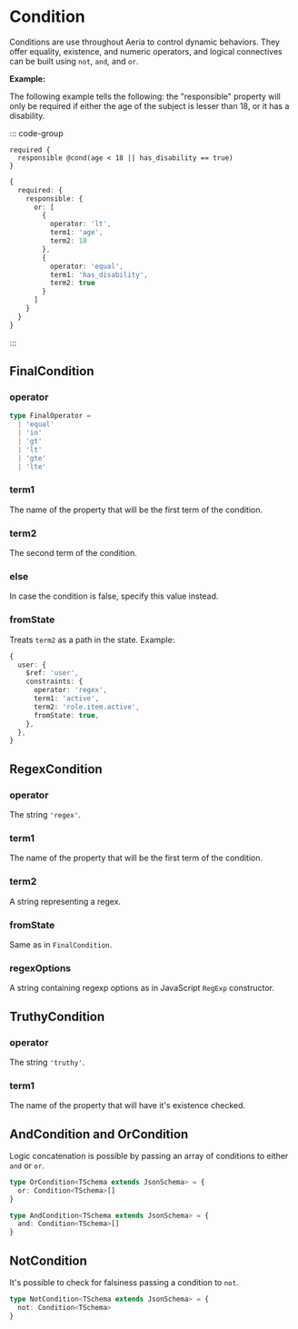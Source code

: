 # Condition

Conditions are use throughout Aeria to control dynamic behaviors.
They offer equality, existence, and numeric operators, and logical connectives can be built using `not`, `and`, and `or`.

**Example:**

The following example tells the following: the "responsible" property will only be required if either the age of the subject is lesser than 18, or it has a disability.

::: code-group

```aeria-properties [main.aeria]
required {
  responsible @cond(age < 18 || has_disability == true)
}
```

```typescript [description.ts]
{
  required: {
    responsible: {
      or: [
        {
          operator: 'lt',
          term1: 'age',
          term2: 18
        },
        {
          operator: 'equal',
          term1: 'has_disability',
          term2: true
        }
      ]
    }
  }
}
```

:::

## FinalCondition

### operator <Badge type="tip" text="FinalOperator" />

```typescript
type FinalOperator =
  | 'equal'
  | 'in'
  | 'gt'
  | 'lt'
  | 'gte'
  | 'lte'
```

### term1 <Badge type="tip" text="PropertiesWithId<TSchema>" />

The name of the property that will be the first term of the condition.

### term2 <Badge type="tip" text="any" />

The second term of the condition.

### else <Badge type="tip" text="any?" />

In case the condition is false, specify this value instead.

### fromState <Badge type="tip" text="boolean?" />

Treats `term2` as a path in the state. Example:

```typescript
{
  user: {
    $ref: 'user',
    constraints: {
      operator: 'regex',
      term1: 'active',
      term2: 'role.item.active',
      fromState: true,
    },
  },
}
```


## RegexCondition

### operator <Badge type="tip" text="'regex'" />

The string `'regex'`.

### term1 <Badge type="tip" text="PropertiesWithId<TSchema>" />

The name of the property that will be the first term of the condition.

### term2 <Badge type="tip" text="any" />

A string representing a regex.

### fromState <Badge type="tip" text="boolean?" />

Same as in `FinalCondition`.

### regexOptions <Badge type="tip" text="string?" />

A string containing regexp options as in JavaScript `RegExp` constructor.


## TruthyCondition

### operator <Badge type="tip" text="'truthy'" />

The string `'truthy'`.

### term1 <Badge type="tip" text="PropertiesWithId<TSchema>" />

The name of the property that will have it's existence checked.


## AndCondition and OrCondition

Logic concatenation is possible by passing an array of conditions to either `and` or `or`.

```typescript
type OrCondition<TSchema extends JsonSchema> = {
  or: Condition<TSchema>[]
}

type AndCondition<TSchema extends JsonSchema> = {
  and: Condition<TSchema>[]
}
```

## NotCondition

It's possible to check for falsiness passing a condition to `not`.

```typescript
type NotCondition<TSchema extends JsonSchema> = {
  not: Condition<TSchema>
}
```
